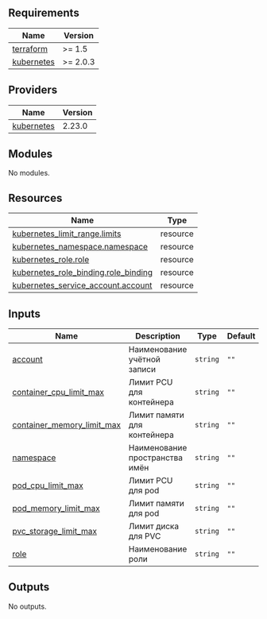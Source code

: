 <!-- BEGIN_TF_DOCS -->
## Requirements

| Name | Version |
|------|---------|
| <a name="requirement_terraform"></a> [terraform](#requirement\_terraform) | >= 1.5 |
| <a name="requirement_kubernetes"></a> [kubernetes](#requirement\_kubernetes) | >= 2.0.3 |

## Providers

| Name | Version |
|------|---------|
| <a name="provider_kubernetes"></a> [kubernetes](#provider\_kubernetes) | 2.23.0 |

## Modules

No modules.

## Resources

| Name | Type |
|------|------|
| [kubernetes_limit_range.limits](https://registry.terraform.io/providers/hashicorp/kubernetes/latest/docs/resources/limit_range) | resource |
| [kubernetes_namespace.namespace](https://registry.terraform.io/providers/hashicorp/kubernetes/latest/docs/resources/namespace) | resource |
| [kubernetes_role.role](https://registry.terraform.io/providers/hashicorp/kubernetes/latest/docs/resources/role) | resource |
| [kubernetes_role_binding.role_binding](https://registry.terraform.io/providers/hashicorp/kubernetes/latest/docs/resources/role_binding) | resource |
| [kubernetes_service_account.account](https://registry.terraform.io/providers/hashicorp/kubernetes/latest/docs/resources/service_account) | resource |

## Inputs

| Name | Description | Type | Default | Required |
|------|-------------|------|---------|:--------:|
| <a name="input_account"></a> [account](#input\_account) | Наименование учётной записи | `string` | `""` | no |
| <a name="input_container_cpu_limit_max"></a> [container\_cpu\_limit\_max](#input\_container\_cpu\_limit\_max) | Лимит PCU для контейнера | `string` | `""` | no |
| <a name="input_container_memory_limit_max"></a> [container\_memory\_limit\_max](#input\_container\_memory\_limit\_max) | Лимит памяти для контейнера | `string` | `""` | no |
| <a name="input_namespace"></a> [namespace](#input\_namespace) | Наименование пространства имён | `string` | `""` | no |
| <a name="input_pod_cpu_limit_max"></a> [pod\_cpu\_limit\_max](#input\_pod\_cpu\_limit\_max) | Лимит PCU для pod | `string` | `""` | no |
| <a name="input_pod_memory_limit_max"></a> [pod\_memory\_limit\_max](#input\_pod\_memory\_limit\_max) | Лимит памяти для pod | `string` | `""` | no |
| <a name="input_pvc_storage_limit_max"></a> [pvc\_storage\_limit\_max](#input\_pvc\_storage\_limit\_max) | Лимит диска для PVC | `string` | `""` | no |
| <a name="input_role"></a> [role](#input\_role) | Наименование роли | `string` | `""` | no |

## Outputs

No outputs.
<!-- END_TF_DOCS -->